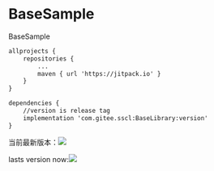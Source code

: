 # BaseSample
BaseSample

```xml
allprojects {
	repositories {
		...
        maven { url 'https://jitpack.io' }
	}
}
```

```xml
dependencies {
	//version is release tag
    implementation 'com.gitee.sscl:BaseLibrary:version'
}
```
当前最新版本：[![](https://jitpack.io/v/com.gitee.sscl/BaseLibrary.svg)](https://jitpack.io/#com.gitee.sscl/BaseLibrary)

lasts version now:[![](https://jitpack.io/v/com.gitee.sscl/BaseLibrary.svg)](https://jitpack.io/#com.gitee.sscl/BaseLibrary)